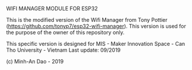 WIFI MANAGER MODULE FOR ESP32

This is the modified version of the Wifi Manager from Tony Pottier (https://github.com/tonyp7/esp32-wifi-manager). 
This version is used for the purpose of the owner of this repository only.

This specific version is designed for MIS - Maker Innovation Space - Can Tho University - Vietnam
Last update: 09/2019

(c) Minh-An Dao - 2019
